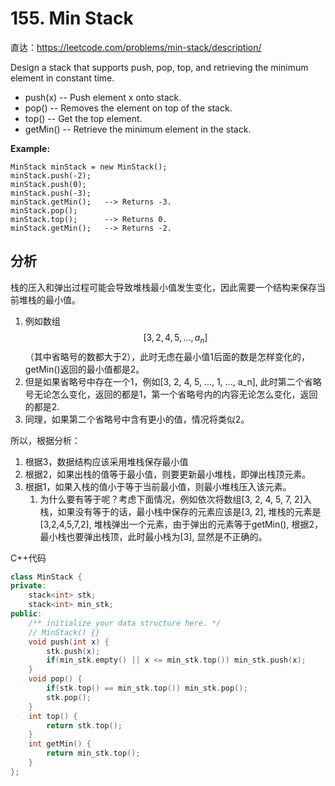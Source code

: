 # 155. Min Stack

直达：https://leetcode.com/problems/min-stack/description/

Design a stack that supports push, pop, top, and retrieving the minimum element in constant time.

* push\(x\) -- Push element x onto stack.
* pop\(\) -- Removes the element on top of the stack.
* top\(\) -- Get the top element.
* getMin\(\) -- Retrieve the minimum element in the stack.

**Example:**

```
MinStack minStack = new MinStack();
minStack.push(-2);
minStack.push(0);
minStack.push(-3);
minStack.getMin();   --> Returns -3.
minStack.pop();
minStack.top();      --> Returns 0.
minStack.getMin();   --> Returns -2.
```

## 分析

栈的压入和弹出过程可能会导致堆栈最小值发生变化，因此需要一个结构来保存当前堆栈的最小值。

1. 例如数组$$[3, 2, 4, 5, ..., a_n] $$（其中省略号的数都大于2），此时无虑在最小值1后面的数是怎样变化的，getMin\(\)返回的最小值都是2。
2. 但是如果省略号中存在一个1，例如\[3, 2, 4, 5, ..., 1, ..., a\_n\], 此时第二个省略号无论怎么变化，返回的都是1，第一个省略号内的内容无论怎么变化，返回的都是2.
3. 同理，如果第二个省略号中含有更小的值，情况将类似2。

所以，根据分析：

1. 根据3，数据结构应该采用堆栈保存最小值
2. 根据2，如果出栈的值等于最小值，则要更新最小堆栈，即弹出栈顶元素。
3. 根据1，如果入栈的值小于等于当前最小值，则最小堆栈压入该元素。
   1. 为什么要有等于呢？考虑下面情况，例如依次将数组\[3, 2, 4, 5, 7, 2\]入栈，如果没有等于的话，最小栈中保存的元素应该是\[3, 2\], 堆栈的元素是\[3,2,4,5,7,2\], 堆栈弹出一个元素，由于弹出的元素等于getMin\(\), 根据2，最小栈也要弹出栈顶，此时最小栈为\[3\], 显然是不正确的。

C++代码

```cpp
class MinStack {
private:
    stack<int> stk;
    stack<int> min_stk;
public:
    /** initialize your data structure here. */
    // MinStack() {}
    void push(int x) {
        stk.push(x);
        if(min_stk.empty() || x <= min_stk.top()) min_stk.push(x);
    }
    void pop() {
        if(stk.top() == min_stk.top()) min_stk.pop();
        stk.pop();
    }
    int top() {
        return stk.top();
    }
    int getMin() {
        return min_stk.top();
    }
};
```



